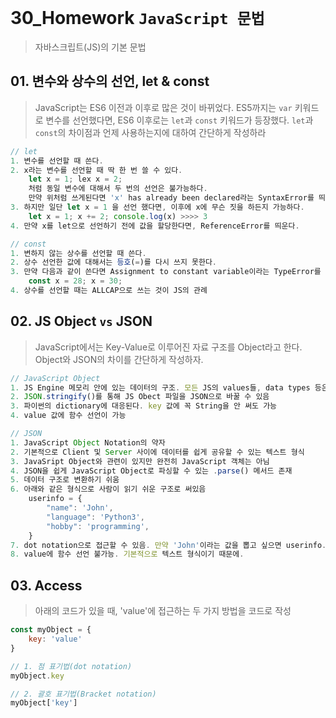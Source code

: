 # 30_Homework	`JavaScript 문법`

>자바스크립트(JS)의 기본 문법

## 01. 변수와 상수의 선언, let & const

> JavaScript는 ES6 이전과 이후로 많은 것이 바뀌었다. ES5까지는 `var` 키워드로 변수를 선언했다면, ES6 이후로는 `let`과 `const` 키워드가 등장했다. `let`과 `const`의 차이점과 언제 사용하는지에 대하여 간단하게 작성하라

```javascript
// let
1. 변수를 선언할 때 쓴다.
2. x라는 변수를 선언할 때 딱 한 번 쓸 수 있다.
	let x = 1; lex x = 2;
	처럼 동일 변수에 대해서 두 번의 선언은 불가능하다.
    만약 위처럼 쓰게된다면 'x' has already been declared라는 SyntaxError를 띄운다.
3. 하지만 일단 let x = 1 을 선언 했다면, 이후에 x에 무슨 짓을 하든지 가능하다.
	let x = 1; x += 2; console.log(x) >>>> 3
4. 만약 x를 let으로 선언하기 전에 값을 할당한다면, ReferenceError를 띄운다.

// const
1. 변하지 않는 상수를 선언할 때 쓴다.
2. 상수 선언한 값에 대해서는 등호(=)를 다시 쓰지 못한다.
3. 만약 다음과 같이 쓴다면 Assignment to constant variable이라는 TypeError를 띄운다.
	const x = 28; x = 30;
4. 상수를 선언할 때는 ALLCAP으로 쓰는 것이 JS의 관례
```

## 02. JS Object `vs` JSON 

> JavaScript에서는 Key-Value로 이루어진 자료 구조를 Object라고 한다. Object와 JSON의 차이를 간단하게 작성하자.

```javascript
// JavaScript Object
1. JS Engine 메모리 안에 있는 데이터의 구조. 모든 JS의 values들, data types 등은 JS Object임
2. JSON.stringify()를 통해 JS Obect 파일을 JSON으로 바꿀 수 있음
3. 파이썬의 dictionary에 대응된다. key 값에 꼭 String을 안 써도 가능
4. value 값에 함수 선언이 가능

// JSON
1. JavaScript Object Notation의 약자
2. 기본적으로 Client 및 Server 사이에 데이터를 쉽게 공유할 수 있는 텍스트 형식
3. JavaSript Object와 관련이 있지만 완전히 JavaScript 객체는 아님
4. JSON을 쉽게 JavaScript Object로 파싱할 수 있는 .parse() 메서드 존재
5. 데이터 구조로 변환하기 쉬움
6. 아래와 같은 형식으로 사람이 읽기 쉬운 구조로 써있음
	userinfo = {
        "name": 'John',
        "language": 'Python3',
        "hobby": 'programming',
    }
7. dot notation으로 접근할 수 있음. 만약 'John'이라는 값을 뽑고 싶으면 userinfo.name으로 접근
8. value에 함수 선언 불가능. 기본적으로 텍스트 형식이기 때문에.

```


## 03. Access 

> 아래의 코드가 있을 때, 'value'에 접근하는 두 가지 방법을 코드로 작성

```javascript
const myObject = {
	key: 'value'
}
```

```javascript
// 1. 점 표기법(dot notation)
myObject.key

// 2. 괄호 표기법(Bracket notation)
myObject['key']
```



